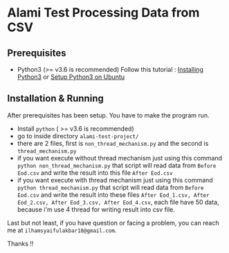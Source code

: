 # Alami Test Processing Data from CSV

## Prerequisites

- Python3 (>= v3.6 is recommended)
   Follow this tutorial : [Installing Python3](http://docs.python-guide.org/en/latest/starting/installation/#python-3-installation-guides) or [Setup Python3 on Ubuntu](https://www.digitalocean.com/community/tutorials/how-to-install-python-3-and-set-up-a-local-programming-environment-on-ubuntu-16-04#step-2-%E2%80%94-setting-up-a-virtual-environment)

## Installation & Running

After prerequisites has been setup. You have to make the program run. 
  - Install `python` ( >= v3.6 is recommended)
  - go to inside directory `alami-test-project/`
  - there are 2 files, first is `non_thread_mechanism.py` and the second is `thread_mechanism.py` 
  - if you want execute without thread mechanism just using this command `python non_thread_mechanism.py` that script will read data from `Before Eod.csv` and write the result into this file `After Eod.csv`
  - if you want execute with thread mechanism just using this command `python thread_mechanism.py` that script will read data from `Before Eod.csv` and write the result into these files `After Eod_1.csv, After Eod_2.csv, After Eod_3.csv, After Eod_4.csv`, each file have 50 data, because i'm use 4 thread for writing result into csv file.

Last but not least, if you have question or facing a problem, you can reach me at `ilhamsyaifulakbar18@gmail.com`.

Thanks !!